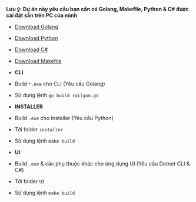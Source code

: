 **Lưu ý: Dự án này yêu cầu bạn cần có Golang, Makefile, Python & C# được cài đặt sẵn trên PC của mình**
* [Download Golang](https://go.dev/)
* [Download Python](https://www.python.org/)
* [Download C#](https://dotnet.microsoft.com/en-us/languages/csharp)
* [Download Makefile](https://gnuwin32.sourceforge.net/packages/make.htm)

* **CLI**
* Build `*.exe` cho CLI (Yêu cầu Golang)
* Sử dụng lệnh `go build railgun.go`

* **INSTALLER**
* Build `.exe` cho Installer (Yêu cầu Python)
* Tới folder `installer`
* Sử dụng lệnh `make build`

* **UI**
* Build `.exe` & các phụ thuộc khác cho ứng dụng UI (Yêu cầu Dotnet CLI & C#)
* Tới folder `UI`
* Sử dụng lệnh `make build`
